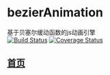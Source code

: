 # bezierAnimation
基于贝塞尔缓动函数的js动画引擎  
[![Build Status](https://travis-ci.org/lucefer/bezier.svg?branch=master)](https://travis-ci.org/lucefer/bezier)
[![Coverage Status](https://coveralls.io/repos/github/lucefer/bezier/badge.svg?branch=master)](https://coveralls.io/github/lucefer/bezier?branch=master)
## [首页](https://lucefer.github.io/bezier/)
